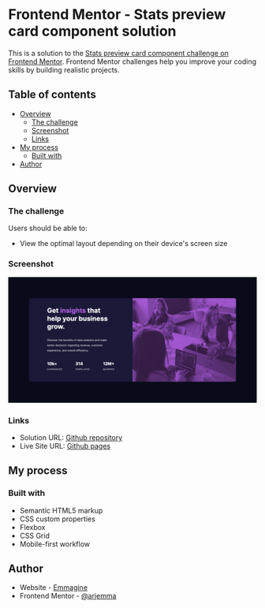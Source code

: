 # Frontend Mentor - Stats preview card component solution

This is a solution to the [Stats preview card component challenge on Frontend Mentor](https://www.frontendmentor.io/challenges/stats-preview-card-component-8JqbgoU62). Frontend Mentor challenges help you improve your coding skills by building realistic projects. 

## Table of contents

- [Overview](#overview)
  - [The challenge](#the-challenge)
  - [Screenshot](#screenshot)
  - [Links](#links)
- [My process](#my-process)
  - [Built with](#built-with)
- [Author](#author)

## Overview

### The challenge

Users should be able to:

- View the optimal layout depending on their device's screen size

### Screenshot

![](images/screenshot_of_project.png)

### Links

- Solution URL: [Github repository](https://github.com/arjemma/statspreviewcardcomponent)
- Live Site URL: [Github pages](https://arjemma.github.io/statspreviewcardcomponent/)

## My process

### Built with

- Semantic HTML5 markup
- CSS custom properties
- Flexbox
- CSS Grid
- Mobile-first workflow

## Author

- Website - [Emmagine](https://www.emmagine.se)
- Frontend Mentor - [@arjemma](https://www.frontendmentor.io/profile/arjemma)
